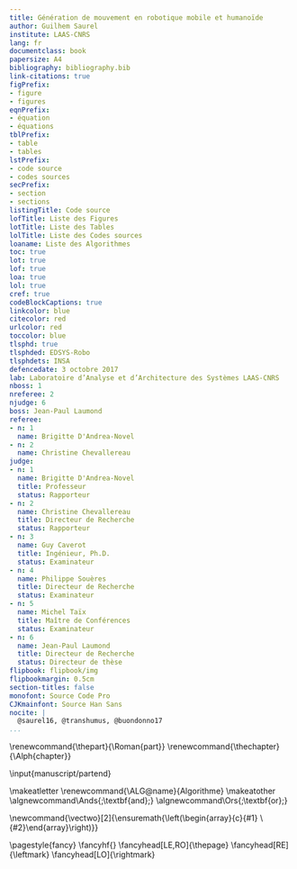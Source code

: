 ```yaml
---
title: Génération de mouvement en robotique mobile et humanoïde
author: Guilhem Saurel
institute: LAAS-CNRS
lang: fr
documentclass: book
papersize: A4
bibliography: bibliography.bib
link-citations: true
figPrefix:
- figure
- figures
eqnPrefix:
- équation
- équations
tblPrefix:
- table
- tables
lstPrefix:
- code source
- codes sources
secPrefix:
- section
- sections
listingTitle: Code source
lofTitle: Liste des Figures
lotTitle: Liste des Tables
lolTitle: Liste des Codes sources
loaname: Liste des Algorithmes
toc: true
lot: true
lof: true
loa: true
lol: true
cref: true
codeBlockCaptions: true
linkcolor: blue
citecolor: red
urlcolor: red
toccolor: blue
tlsphd: true
tlsphded: EDSYS-Robo
tlsphdets: INSA
defencedate: 3 octobre 2017
lab: Laboratoire d’Analyse et d’Architecture des Systèmes LAAS-CNRS
nboss: 1
nreferee: 2
njudge: 6
boss: Jean-Paul Laumond
referee:
- n: 1
  name: Brigitte D'Andrea-Novel
- n: 2
  name: Christine Chevallereau
judge:
- n: 1
  name: Brigitte D'Andrea-Novel
  title: Professeur
  status: Rapporteur
- n: 2
  name: Christine Chevallereau
  title: Directeur de Recherche
  status: Rapporteur
- n: 3
  name: Guy Caverot
  title: Ingénieur, Ph.D.
  status: Examinateur
- n: 4
  name: Philippe Souères
  title: Directeur de Recherche
  status: Examinateur
- n: 5
  name: Michel Taïx
  title: Maître de Conférences
  status: Examinateur
- n: 6
  name: Jean-Paul Laumond
  title: Directeur de Recherche
  status: Directeur de thèse
flipbook: flipbook/img
flipbookmargin: 0.5cm
section-titles: false
monofont: Source Code Pro
CJKmainfont: Source Han Sans
nocite: |
  @saurel16, @transhumus, @buondonno17
...
```


\renewcommand{\thepart}{\Roman{part}}
\renewcommand{\thechapter}{\Alph{chapter}}

\input{manuscript/partend}

\makeatletter
\renewcommand{\ALG@name}{Algorithme}
\makeatother
\algnewcommand\Ands{\;\textbf{and}\;}
\algnewcommand\Ors{\;\textbf{or}\;}

\newcommand{\vectwo}[2]{\ensuremath{\left(\begin{array}{c}{#1} \\ {#2}\end{array}\right)}}

\pagestyle{fancy}
\fancyhf{}
\fancyhead[LE,RO]{\thepage}
\fancyhead[RE]{\leftmark}
\fancyhead[LO]{\rightmark}
